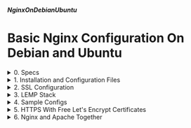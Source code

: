 ##### NginxOnDebianUbuntu 
# Basic Nginx Configuration On Debian and Ubuntu

<details markdown='1'>
<summary>
0. Specs
</summary>

---
Basic Nginx configuration, installation, SSL, LEMP stack, sample site  configurations, 

Server: Debian 12/11 or Ubuntu 24.04/22.04 LTS Server

srv1, srv2, srv3, srv4 all has the server's IP address.

Sources:
**Mastering Ubuntu Server 4th Ed.** by Jay LaCroix  
[nginx.org](https://nginx.org/en/docs/)  
[www.geeksforgeeks.org](https://www.geeksforgeeks.org/how-to-retrieve-data-from-mysql-database-using-php/)

<br>
</details>

<details markdown='1'>
<summary>
1. Installation and Configuration Files
</summary>

---
### 1.1. Installation
Update repositories

```
sudo apt update
```

Install nginx

```
sudo apt install nginx --yes
```

A simple website is ready at http://srv1/

### 1.2. Configuration Files
Configuration files reside in /etc/nginx.

See main configuration file:

```
sudo nano /etc/nginx/nginx.conf
```
 
Available sites are in /etc/nginx/sites-available/

They must be enabled, that is linked to /etc/nginx/sites-enabled/ 

To enable a site conf named mysite in /etc/nginx/sites-available/ :

```
sudo ln -s /etc/nginx/sites-available/mysite /etc/nginx/sites-enabled/mysite
```

And to disable it:

```
sudo rm /etc/nginx/sites-enabled/mysite
```

There is a default configuration which is already enabled

```
sudo nano /etc/nginx/sites-available/default
```

After enabling or disabling a site, we need to reload nginx:

```
sudo systemctl reload nginx
```
 
### 1.3. Site enable and disable scripts
You may remember Debian & Ubuntu Apache installations has a2ensite  and a2dissite scripts. We will create very (actually very very) simple  nginx scripts like them. 

#### 1.3.1. Create ~/bin Directory
This directory is in the search list of the executable files. You may  already have it. If it is so, skip this step.

```
mkdir ~/bin
```

You have to logoff and logon again.

#### 1.3.2. Scripts
Create site enable script

```
nano ~/bin/ngensite
```

Fill it as below

```
#/bin/bash
sudo ln -s /etc/nginx/sites-available/$1 /etc/nginx/sites-enabled/$1
```

Create site disable script

```
nano ~/bin/ngdissite
```

Fill it as below

```
#/bin/bash
sudo rm /etc/nginx/sites-enabled/$1
```

Make the scripts executable

```
chmod +x ~/bin/ngensite
chmod +x ~/bin/ngdissite
```

Now we can disable or enable a site with these scripts:

```
ngensite default
ngdissite default
```
 
### 1.4. Redesign Our Site
We will disable default configuration, leave it at sites-available as a  template, create a new conf with the name srv1 (my hostname) and enable  it.

#### 1.4.1. Disable default Conf
```
sudo rm /etc/nginx/sites-enabled/default
```

or simply

```
ngdissite default
```

#### 1.4.2. Create the New Conf
```
sudo nano /etc/nginx/sites-available/srv1
```

Fill it as below

```
server {
   listen 80;
   listen [::]:80;
   root /var/www/html;
   index index.html index.htm index.nginx-debian.html;
   server_name srv1;
   location / {
      try_files $uri $uri/ =404;
   }
   server_tokens off;
}
```

Explanations:

- Listen IP version 4 at port 80
- Listen IP version 6 at port 80
- Root directory is /var/www/html
- Index file (default file) is one of the followings in order
- Server name is srv1 (can be more than 1 - after srv1)
- For the location in root (and subfolders), try the given name as a file, then as a folder, if can't find, send 404 error message.
- Don't display server version at error (and other) messages.

#### 1.4.3. Enable the New Conf
```
ngensite srv1
```

It is necessary to reload nginx

```
sudo systemctl reload nginx
```

<br>
</details>

<details markdown='1'>
<summary>
2. SSL Configuration
</summary>

---
We will test SSL configuration with self signed certificates. Later on  the tutorial, we are going to test getting certificates with certbot tool too.

### 2.1. Create a Self Signed Certificate
Create a place for the certificates

```
sudo mkdir /etc/nginx/certs
```

Create certificates

```
sudo openssl req -x509 -nodes -days 365 -newkey rsa:2048 \
  -keyout /etc/nginx/certs/srv1.key -out /etc/nginx/certs/srv1.crt
```

You can give default answers to all the questions.

Key and certificate files are copied to /etc/nginx/certs/

### 2.1. Create SSL Conf
```
sudo nano /etc/nginx/sites-available/srv1-ssl
```

Fill it as below

```
server {
   listen 443 ssl;
   listen [::]:443 ssl;
   root /var/www/html;
   index index.html index.htm index.nginx-debian.html;
   server_name srv1;
   ssl_certificate /etc/nginx/certs/srv1.crt;
   ssl_certificate_key /etc/nginx/certs/srv1.key;
   ssl_session_timeout 5m;
   location / {
      try_files $uri $uri/ =404;
   }
   server_tokens off;
}
```

Enable it

```
ngensite srv1-ssl
```

### 2.2. HTTPS Redirection
We have to add a redirection to srv1 conf to automatically redirect http://srv1/ to https://srv1/

```
sudo nano /etc/nginx/sites-available/srv1
```

Add the line below after the listen lines

```
   return 301 https://$host$request_uri;
```

Reload nginx

```
sudo systemctl reload nginx
```

### 2.3. SSL Site is Ready
`https://srv1/`

Your firefox will complain as "Warning: Potential Security Risk Ahead",  because our certificate is a self signed one. You can click "Advanced" and "Accept the Risk and Continue" to reach the SSL site.

<br>
</details>

<details markdown='1'>
<summary>
3. LEMP Stack
</summary>

---
- L: Linux (Debian or Ubuntu in our case)
- E: Nginx (Enginx actually)
- M: Mariadb (or Mysql if you love Or*cle so much)
- P: PHP, Python, or Perl (PHP in our case)

So not a big deal, we'll install Mariadb and PHP and connect them with  Nginx.

### 3.1. Install mariadb, php, and necessary dependancies.
- php-cli   : PHP client package
- php-fpm   : to run php as a cgi, nginx doesn't have a native support  
- php-mysql : for php to connect to mariadb

```
sudo apt install --yes mariadb-server php-cli php-fpm php-mysql
```

### 3.2. Update srv1-ssl Conf for PHP
```
sudo nano /etc/nginx/sites-available/srv1-ssl
```

Add the following part after the end of the location stanza.

```
   location ~ \.php$ {
      fastcgi_pass unix:/run/php/php-fpm.sock;
      include fastcgi.conf;
   }
```

Restart nginx

```
sudo systemctl restart nginx
```
 
### 3.3. Test it
We'll create a test database, a table in that database, add some rows to  the table on Mariadb. We will also create a test PHP file with the PHP  code to retrieve the data from the database and display it as HTML. 

#### 3.3.1. DB Operations
Connect to Mariadb shell

```
sudo mariadb
```

Create mysampledb database, connect to it, create a table, fill the  table, create a user with the access permission to that database and the  table.

**Run on Mariadb shell**

```
CREATE DATABASE mysampledb;
USE mysampledb;
CREATE TABLE Employees (Name char(15), Age int(3), Occupation char(15));
INSERT INTO Employees VALUES ('Joe Smith', '26', 'Ninja');
INSERT INTO Employees VALUES ('John Doe', '33', 'Sleeper');
INSERT INTO Employees VALUES ('Mariadb Server', '14', 'RDBM');
GRANT ALL ON mysampledb.* TO 'appuser'@'localhost' IDENTIFIED BY 'password';
exit
```

#### 3.3.2. Create Test PHP
```
sudo nano /var/www/html/test.php
```

Fill it as below

```
<?php
   $mycon = new mysqli("localhost", "appuser", "password", "mysampledb");
   if ($mycon->connect_errno)
   {
      echo "Connection Error";
      exit();
   }
   $mysql = "SELECT * FROM Employees";
   $result = ($mycon->query($mysql));
   $rows = [];
   if ($result->num_rows > 0)
    {
        $rows = $result->fetch_all(MYSQLI_ASSOC);
    }
?>
<!DOCTYPE html>
<html>
<body>
    <table>
        <thead>
            <tr>
                <th>Name</th>
                <th>Age</th>
                <th>Occupation</th>
            </tr>
        </thead>
        <tbody>
            <?php
               if(!empty($rows))
               foreach($rows as $row)
              {
            ?>
            <tr>
                <td><?php echo $row['Name']; ?></td>
                <td><?php echo $row['Age']; ?></td>
                <td><?php echo $row['Occupation']; ?></td>
            </tr>
            <?php } ?>
        </tbody>
    </table>
</body>
</html>
<?php
    mysqli_close($conn);
?>
```

Now go to below address to see if it is working:  
`https://srv1/test.php`

<br>
</details>

<details markdown='1'>
<summary>
4. Sample Configs
</summary>

---
### 4.1. Three Sites in One Conf File
srv2, srv3, and srv4 all have their directories and served in the same  server

```
server {
   listen 80;
   listen [::]:80;
   root /var/www/srv2;
   index index.html index.htm index.nginx-debian.html;
   server_name srv2;
   location / {
      try_files $uri $uri/ =404;
   }
}
server {
   listen 80;
   listen [::]:80;
   root /var/www/srv3;
   index index.html index.htm index.nginx-debian.html;
   server_name srv3;
   location / {
      try_files $uri $uri/ =404;
   }
}
server {
   listen 80;
   listen [::]:80;
   root /var/www/srv4;
   index index.html index.htm index.nginx-debian.html;
   server_name srv4;
   location / {
      try_files $uri $uri/ =404;
   }
}
```

### 4.2. Site Only Allowing 2 IPs to connect
```
server {
   listen 80;
   listen [::]:80;
   root /var/www/srv2;
   index index.html index.htm index.nginx-debian.html;
   server_name srv2;
   allow 192.168.1.108;
   allow 192.168.1.109;
   deny all;
   location / {
      try_files $uri $uri/ =404;
   }
}
```

### 4.3. IP Access Control on One Directory Only
Site is open to all IPs. Admin folder is restricted to 1 IP.

```
server {
   listen 80;
   listen [::]:80;
   root /var/www/srv2;
   index index.html index.htm index.nginx-debian.html;
   server_name srv2;
   deny all;
   location / {
      try_files $uri $uri/ =404;
   }
   location /admin {
      allow 192.168.1.108;
      deny all;
   }
}
```

### 4.4. Https Redirection with Certbot Access
Redirect to Https site except the certbot (Letsencrypt acme challenge)  accessing /.well-known/acme-challenge/. 

So that certbot can renew certificates by connecting to the Http site.

```
server {
   listen 80;
   listen [::]:80;
   index index.html index.htm index.nginx-debian.html;
   server_name srv1;
   location ^~ /.well-known/acme-challenge {
       allow all; 
       root /var/www/html;
   }
    location / {
       return 301 https://$host$request_uri;
    }
   server_tokens off;
}
```

<br>
</details>

<details markdown='1'>
<summary>
5. HTTPS With Free Let's Encrypt Certificates
</summary>

---
This section is performed on a VPS on internet. To get free Let's Encrypt certificates, our hostname must be in a DNS in internet. 

### 5.0. Specs
- Server   : Debian 12/11 or Ubuntu 24.04/22.04 LTS Server
- Hostname : 386387.xyz

Server is fresh install.

Remember to change all the occurences of 386387.xyz and www.386387.xyz with  your server names.

### 5.1. Install Nginx
```
sudo apt update
sudo apt install nginx --yes
```

### 5.2. Create ngensite and ngdissite scripts as in 1.3.
Refer to 1.3.

### 5.3. Disable default Site and Create a New One Named as x386387.xyz
```
ngdissite default
sudo nano /etc/nginx/sites-available/386387.xyz
```

Fill it as below

```
server {
   listen 80;
   listen [::]:80;
   root /var/www/386387.xyz;
   index index.html index.htm index.nginx-debian.html;
   server_name 386387.xyz www.386387.xyz;
   location / {
      try_files $uri $uri/ =404;
   }
   server_tokens off;
}
```

Create /var/www/386387.xyz folder. Put some test HTMLs into it.

Enable the new conf

```
ngensite 386387.xyz
```

Reload nginx

```
sudo systemctl reload nginx
```

Your site is ready

### 5.4. Install certbot and Get a Free Certificate
Install certbot

```
sudo apt install certbot --yes
```

Run certbot to get certificates. For authentication method question;  select the option 2 (Place files ...), and enter root directory (/var/www/x11.xyz for my server).  Enter an email address and accept TOS.

```
sudo certbot certonly -d 386387.xyz -d www.386387.xyz
```

Certificates are installed to /etc/letsencrypt/live/386387.xyz/

Certificates will auto renew, you can check the process with:

```
sudo certbot renew --dry-run
```

### 5.5. Create a conf for the SSL site
```
sudo nano /etc/nginx/sites-available/386387.xyz-ssl
```

Fill as below:

```
server {
   listen 443 ssl;
   listen [::]:443 ssl;
   root /var/www/386387.xyz;
   index index.html index.htm index.nginx-debian.html;
   server_name x11.xyz www.x11.xyz;
   ssl_certificate /etc/letsencrypt/live/386387.xyz/fullchain.pem;
   ssl_certificate_key /etc/letsencrypt/live/386387.xyz/privkey.pem;
   ssl_session_timeout 5m;
   location / {
      try_files $uri $uri/ =404;
   }
   server_tokens off;
}
```

Enable it

```
ngensite 386387.xyz-ssl
```

### 5.5. Update HTTP conf
Our http conf must redirect to https site with the exception of certbot  renew process

```
sudo nano /etc/nginx/sites-available/386387.xyz
```

Change as below

```
server {
   listen 80;
   listen [::]:80;
   index index.html index.htm index.nginx-debian.html;
   server_name 386387.xyz www.386387.xyz;
   location ^~ /.well-known/acme-challenge {
       allow all; 
       root /var/www/x11.xyz;
   }
    location / {
       return 301 https://$host$request_uri;
    }
   server_tokens off;
}
```

Reload Nginx

```
sudo systemctl reload nginx
```

Your HTTPS site is ready:

`https://386387.xyz/`

<br>
</details>

<details markdown='1'>
<summary>
6. Nginx and Apache Together
</summary>

---
**!!! This section starts with a fresh install server !!!**

Nginx is very good at static content, Apache is very good at dynamic  content. So we can use them together for the maximum performance.

### 6.0. Specs
- Nginx will run at port 80 and listen to the outside.
- Apache will run at port 8080 and listen to only inside. That is it can  be connected by only the localhost. So that only Nginx will listen to it.
- PHP and Mariadb will be connected to Apache only.
- All the HTML (and other static content) will be served by Nginx.
- All the PHP (and other dynamic content) will be served by Apache.

### 6.1. Install nginx And Reconfigure the Default Site
If you want, you may disable the default site and configure a new one too.

Install nginx

```
sudo apt update
sudo apt install nginx --yes
```

Backup default conf

```
sudo cp /etc/nginx/sites-available/{default,default.backup}
```

Update default conf

```
sudo nano /etc/nginx/sites-available/default
```

Fill as below

```
server {
   listen 80;
   listen [::]:80;
   server_name .386387.xyz;
   index index.html index.htm index.nginx-debian.html;
   root /var/www/html;
   location ~ \.php {
      proxy_pass http://127.0.0.1:8080;
   }
   location / {
      try_files $uri $uri/ =404;
   }
   server_tokens off;
}
```

Reload nginx

```
sudo systemctl reload nginx
```

### 6.2. Install apache2, php, mariadb, and dependencies
```
sudo apt install --yes apache2 php mariadb-server \
   libapache2-mod-php php-mysql
```

Apache doesn't start automatically, because port 80 is busy with nginx.

Change Apache's default listening port from 80 to 8080:

```
sudo nano /etc/apache2/ports.conf
```

Change the following line from: 

```
Listen 80
```

to as below:

```
Listen 8080
```

Update the default conf to listen to 8080 and only from local

```
sudo nano /etc/apache2/sites-available/000-default.conf
```

Change the first line from:

```
<VirtualHost *:80>
```

to as below:

```
<VirtualHost 127.0.0.1:8080>
```

Restart Apache

```
sudo systemctl restart apache2
```

You can test the combination using steps at 3.3.
</details>

